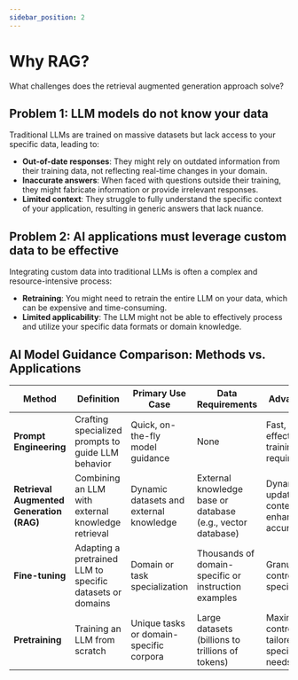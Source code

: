 ```yaml
---
sidebar_position: 2
---
```


# Why RAG?

What challenges does the retrieval augmented generation approach solve?

## Problem 1: LLM models do not know your data

Traditional LLMs are trained on massive datasets but lack access to your specific data, leading to:

- **Out-of-date responses**: They might rely on outdated information from their training data, not reflecting real-time changes in your domain.
- **Inaccurate answers**: When faced with questions outside their training, they might fabricate information or provide irrelevant responses.
- **Limited context**: They struggle to fully understand the specific context of your application, resulting in generic answers that lack nuance.

## Problem 2: AI applications must leverage custom data to be effective

Integrating custom data into traditional LLMs is often a complex and resource-intensive process:

- **Retraining**: You might need to retrain the entire LLM on your data, which can be expensive and time-consuming.
- **Limited applicability**: The LLM might not be able to effectively process and utilize your specific data formats or domain knowledge.

## AI Model Guidance Comparison: Methods vs. Applications

| Method                                   | Definition                                                | Primary Use Case                        | Data Requirements                                           | Advantages                                     | Considerations                                    |
| ---------------------------------------- | --------------------------------------------------------- | --------------------------------------- | ----------------------------------------------------------- | ---------------------------------------------- | ------------------------------------------------- |
| **Prompt Engineering**                   | Crafting specialized prompts to guide LLM behavior        | Quick, on-the-fly model guidance        | None                                                        | Fast, cost-effective, no training required     | Less control than fine-tuning                     |
| **Retrieval Augmented Generation (RAG)** | Combining an LLM with external knowledge retrieval        | Dynamic datasets and external knowledge | External knowledge base or database (e.g., vector database) | Dynamically updated context, enhanced accuracy | Increases prompt length and inference computation |
| **Fine-tuning**                          | Adapting a pretrained LLM to specific datasets or domains | Domain or task specialization           | Thousands of domain-specific or instruction examples        | Granular control, high specialization          | Requires labeled data, computational cost         |
| **Pretraining**                          | Training an LLM from scratch                              | Unique tasks or domain-specific corpora | Large datasets (billions to trillions of tokens)            | Maximum control, tailored for specific needs   | Extremely resource-intensive                      |
